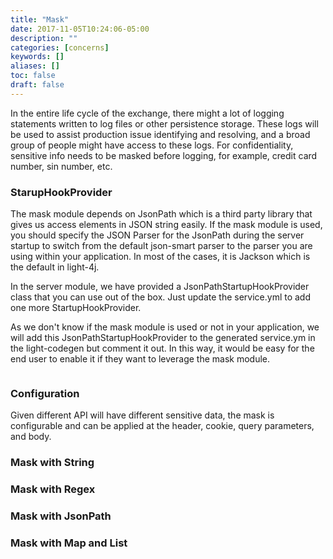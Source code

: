 ```yaml
---
title: "Mask"
date: 2017-11-05T10:24:06-05:00
description: ""
categories: [concerns]
keywords: []
aliases: []
toc: false
draft: false
---
```


In the entire life cycle of the exchange, there might a lot of logging statements written to log files or other persistence storage. These logs will be used to assist production issue identifying and resolving, and a broad group of people might have access to these logs. For confidentiality, sensitive info needs to be masked before logging, for example, credit card number, sin number, etc.

### StarupHookProvider

The mask module depends on JsonPath which is a third party library that gives us access elements in JSON string easily. If the mask module is used, you should specify the JSON Parser for the JsonPath during the server startup to switch from the default json-smart parser to the parser you are using within your application. In most of the cases, it is Jackson which is the default in light-4j. 

In the server module, we have provided a JsonPathStartupHookProvider class that you can use out of the box. Just update the service.yml to add one more StartupHookProvider. 

As we don't know if the mask module is used or not in your application, we will add this JsonPathStartupHookProvider to the generated service.ym in the light-codegen but comment it out. In this way, it would be easy for the end user to enable it if they want to leverage the mask module. 

```

```

### Configuration

Given different API will have different sensitive data, the mask is configurable and can be applied at the header, cookie, query parameters, and body.

### Mask with String

### Mask with Regex

### Mask with JsonPath

### Mask with Map and List


